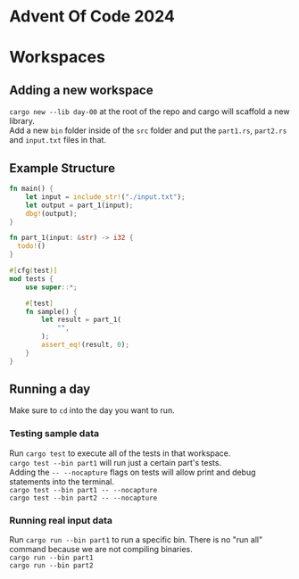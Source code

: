 # Advent Of Code 2024
# Workspaces
## Adding a new workspace
`cargo new --lib day-00` at the root of the repo and cargo will scaffold a new library.  
Add a new `bin` folder inside of the `src` folder and put the `part1.rs`, `part2.rs` and `input.txt` files in that.

## Example Structure
```rs
fn main() {
    let input = include_str!("./input.txt");
    let output = part_1(input);
    dbg!(output);
}

fn part_1(input: &str) -> i32 {
  todo!()
}

#[cfg(test)]
mod tests {
    use super::*;

    #[test]
    fn sample() {
        let result = part_1(
            "",
        );
        assert_eq!(result, 0);
    }
}
```

## Running a day
Make sure to `cd` into the day you want to run.
### Testing sample data
Run `cargo test` to execute all of the tests in that workspace.  
`cargo test --bin part1` will run just a certain part's tests.  
Adding the `-- --nocapture` flags on tests will allow print and debug statements into the terminal.  
`cargo test --bin part1 -- --nocapture`  
`cargo test --bin part2 -- --nocapture`  
### Running real input data
Run `cargo run --bin part1` to run a specific bin. There is no "run all" command because we are not compiling binaries.  
`cargo run --bin part1`  
`cargo run --bin part2`  
